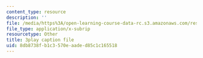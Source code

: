 ```yaml
---
content_type: resource
description: ''
file: /media/https%3A/open-learning-course-data-rc.s3.amazonaws.com/res-21g-001-the-user-friendly-classroom-fall-2020/8db8738fb1c3570eaaded85c1c165518_Dy4KEXJsVIY.vtt
file_type: application/x-subrip
resourcetype: Other
title: 3play caption file
uid: 8db8738f-b1c3-570e-aade-d85c1c165518
---
```

